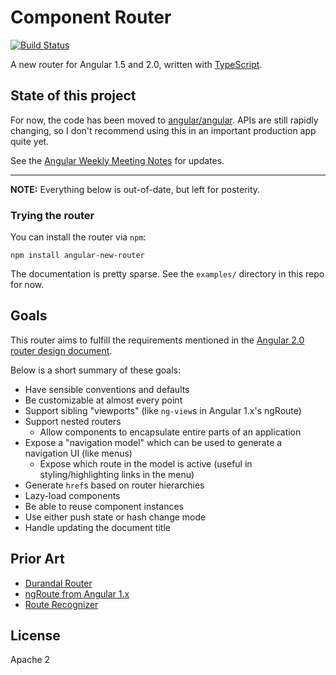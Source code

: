 # Component Router
[![Build Status](https://travis-ci.org/angular/router.svg?branch=master)](https://travis-ci.org/angular/router)

A new router for Angular 1.5 and 2.0, written with [TypeScript](http://www.typescriptlang.org/).

## State of this project

For now, the code has been moved to [angular/angular](https://github.com/angular/angular).
APIs are still rapidly changing, so I don't recommend using this in an important production app quite yet.

See the [Angular Weekly Meeting Notes](https://docs.google.com/document/d/150lerb1LmNLuau_a_EznPV1I1UHMTbEl61t4hZ7ZpS0/edit#heading=h.5kbngfq9twyj) for updates.

---

**NOTE:** Everything below is out-of-date, but left for posterity.

### Trying the router

You can install the router via `npm`:

```shell
npm install angular-new-router
```

The documentation is pretty sparse. See the `examples/` directory in this repo for now.

## Goals

This router aims to fulfill the requirements mentioned in the [Angular 2.0 router design document](https://docs.google.com/document/d/1I3UC0RrgCh9CKrLxeE4sxwmNSBl3oSXQGt9g3KZnTJI).

Below is a short summary of these goals:

* Have sensible conventions and defaults
* Be customizable at almost every point
* Support sibling "viewports" (like `ng-view`s in Angular 1.x's ngRoute)
* Support nested routers
  * Allow components to encapsulate entire parts of an application
* Expose a "navigation model" which can be used to generate a navigation UI (like menus)
  * Expose which route in the model is active (useful in styling/highlighting links in the menu)
* Generate `href`s based on router hierarchies
* Lazy-load components
* Be able to reuse component instances
* Use either push state or hash change mode
* Handle updating the document title


## Prior Art

* [Durandal Router](http://durandaljs.com/documentation/Using-The-Router.html)
* [ngRoute from Angular 1.x](https://docs.angularjs.org/api/ngRoute)
* [Route Recognizer](https://github.com/tildeio/route-recognizer)



## License
Apache 2
